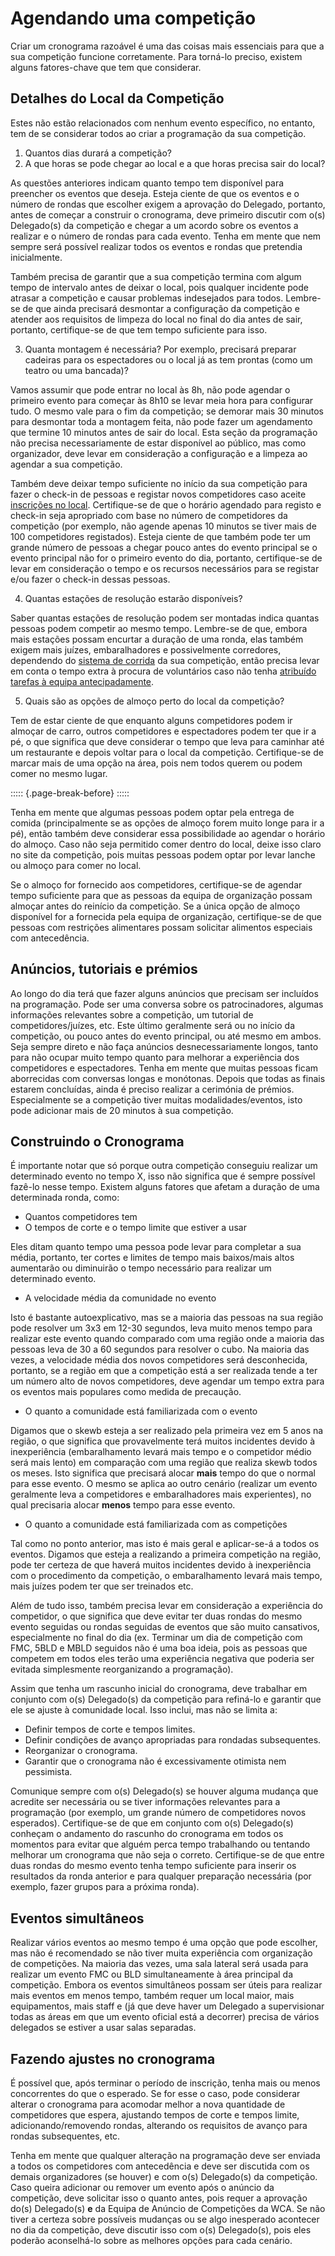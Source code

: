 # Agendando uma competição

Criar um cronograma razoável é uma das coisas mais essenciais para que a sua competição funcione corretamente. Para torná-lo preciso, existem alguns fatores-chave que tem que considerar.

## Detalhes do Local da Competição

Estes não estão relacionados com nenhum evento específico, no entanto, tem de se considerar todos ao criar a programação da sua competição.

1. Quantos dias durará a competição?
2. A que horas se pode chegar ao local e a que horas precisa sair do local?

As questões anteriores indicam quanto tempo tem disponível para preencher os eventos que deseja. Esteja ciente de que os eventos e o número de rondas que escolher exigem a aprovação do Delegado, portanto, antes de começar a construir o cronograma, deve primeiro discutir com o(s) Delegado(s) da competição e chegar a um acordo sobre os eventos a realizar e o número de rondas para cada evento. Tenha em mente que nem sempre será possível realizar todos os eventos e rondas que pretendia inicialmente.

Também precisa de garantir que a sua competição termina com algum tempo de intervalo antes de deixar o local, pois qualquer incidente pode atrasar a competição e causar problemas indesejados para todos. Lembre-se de que ainda precisará desmontar a configuração da competição e atender aos requisitos de limpeza do local no final do dia antes de sair, portanto, certifique-se de que tem tempo suficiente para isso.

3. Quanta montagem é necessária? Por exemplo, precisará preparar cadeiras para os espectadores ou o local já as tem prontas (como um teatro ou uma bancada)?

Vamos assumir que pode entrar no local às 8h, não pode agendar o primeiro evento para começar às 8h10 se levar meia hora para configurar tudo. O mesmo vale para o fim da competição; se demorar mais 30 minutos para desmontar toda a montagem feita, não pode fazer um agendamento que termine 10 minutos antes de sair do local. Esta seção da programação não precisa necessariamente de estar disponível ao público, mas como organizador, deve levar em consideração a configuração e a limpeza ao agendar a sua competição.

Também deve deixar tempo suficiente no início da sua competição para fazer o check-in de pessoas e registar novos competidores caso aceite [inscrições no local](https://www.worldcubeassociation.org/edudoc/organizer-guidelines/registration-pt.pdf). Certifique-se de que o horário agendado para registo e check-in seja apropriado com base no número de competidores da competição (por exemplo, não agende apenas 10 minutos se tiver mais de 100 competidores registados). Esteja ciente de que também pode ter um grande número de pessoas a chegar pouco antes do evento principal se o evento principal não for o primeiro evento do dia, portanto, certifique-se de levar em consideração o tempo e os recursos necessários para se registar e/ou fazer o check-in dessas pessoas.

4. Quantas estações de resolução estarão disponíveis?

Saber quantas estações de resolução podem ser montadas indica quantas pessoas podem competir ao mesmo tempo. Lembre-se de que, embora mais estações possam encurtar a duração de uma ronda, elas também exigem mais juízes, embaralhadores e possivelmente corredores, dependendo do [sistema de corrida](https://www.worldcubeassociation.org/edudoc/organizer-guidelines/running-systems-pt.pdf) da sua competição, então precisa levar em conta o tempo extra à procura de voluntários caso não tenha [atribuído tarefas à equipa antecipadamente](https://www.worldcubeassociation.org/edudoc/organizer-guidelines/staff-pt.pdf).

5. Quais são as opções de almoço perto do local da competição?

Tem de estar ciente de que enquanto alguns competidores podem ir almoçar de carro, outros competidores e espectadores podem ter que ir a pé, o que significa que deve considerar o tempo que leva para caminhar até um restaurante e depois voltar para o local da competição. Certifique-se de marcar mais de uma opção na área, pois nem todos querem ou podem comer no mesmo lugar.

::::: {.page-break-before}
:::::

Tenha em mente que algumas pessoas podem optar pela entrega de comida (principalmente se as opções de almoço forem muito longe para ir a pé), então também deve considerar essa possibilidade ao agendar o horário do almoço. Caso não seja permitido comer dentro do local, deixe isso claro no site da competição, pois muitas pessoas podem optar por levar lanche ou almoço para comer no local.

Se o almoço for fornecido aos competidores, certifique-se de agendar tempo suficiente para que as pessoas da equipa de organização possam almoçar antes do reinício da competição. Se a única opção de almoço disponível for a fornecida pela equipa de organização, certifique-se de que pessoas com restrições alimentares possam solicitar alimentos especiais com antecedência.

## Anúncios, tutoriais e prémios

Ao longo do dia terá que fazer alguns anúncios que precisam ser incluídos na programação. Pode ser uma conversa sobre os patrocinadores, algumas informações relevantes sobre a competição, um tutorial de competidores/juízes, etc. Este último geralmente será ou no início da competição, ou pouco antes do evento principal, ou até mesmo em ambos. Seja sempre direto e não faça anúncios desnecessariamente longos, tanto para não ocupar muito tempo quanto para melhorar a experiência dos competidores e espectadores. Tenha em mente que muitas pessoas ficam aborrecidas com conversas longas e monótonas. Depois que todas as finais estarem concluídas, ainda é preciso realizar a cerimónia de prémios. Especialmente se a competição tiver muitas modalidades/eventos, isto pode adicionar mais de 20 minutos à sua competição.

## Construindo o Cronograma

É importante notar que só porque outra competição conseguiu realizar um determinado evento no tempo X, isso não significa que é sempre possível fazê-lo nesse tempo. Existem alguns fatores que afetam a duração de uma determinada ronda, como:

- Quantos competidores tem
- O tempos de corte e o tempo limite que estiver a usar

Eles ditam quanto tempo uma pessoa pode levar para completar a sua média, portanto, ter cortes e limites de tempo mais baixos/mais altos aumentarão ou diminuirão o tempo necessário para realizar um determinado evento.

- A velocidade média da comunidade no evento

Isto é bastante autoexplicativo, mas se a maioria das pessoas na sua região pode resolver um 3x3 em 12-30 segundos, leva muito menos tempo para realizar este evento quando comparado com uma região onde a maioria das pessoas leva de 30 a 60 segundos para resolver o cubo. Na maioria das vezes, a velocidade média dos novos competidores será desconhecida, portanto, se a região em que a competição está a ser realizada tende a ter um número alto de novos competidores, deve agendar um tempo extra para os eventos mais populares como medida de precaução.

- O quanto a comunidade está familiarizada com o evento

Digamos que o skewb esteja a ser realizado pela primeira vez em 5 anos na região, o que significa que provavelmente terá muitos incidentes devido à inexperiência (embaralhamento levará mais tempo e o competidor médio será mais lento) em comparação com uma região que realiza skewb todos os meses. Isto significa que precisará alocar **mais** tempo do que o normal para esse evento. O mesmo se aplica ao outro cenário (realizar um evento geralmente leva a competidores e embaralhadores mais experientes), no qual precisaria alocar **menos** tempo para esse evento.

- O quanto a comunidade está familiarizada com as competições

Tal como no ponto anterior, mas isto é mais geral e aplicar-se-á a todos os eventos. Digamos que esteja a realizando a primeira competição na região, pode ter certeza de que haverá muitos incidentes devido à inexperiência com o procedimento da competição, o embaralhamento levará mais tempo, mais juízes podem ter que ser treinados etc.

Além de tudo isso, também precisa levar em consideração a experiência do competidor, o que significa que deve evitar ter duas rondas do mesmo evento seguidas ou rondas seguidas de eventos que são muito cansativos, especialmente no final do dia (ex. Terminar um dia de competição com FMC, 5BLD e MBLD seguidos não é uma boa ideia, pois as pessoas que competem em todos eles terão uma experiência negativa que poderia ser evitada simplesmente reorganizando a programação).

Assim que tenha um rascunho inicial do cronograma, deve trabalhar em conjunto com o(s) Delegado(s) da competição para refiná-lo e garantir que ele se ajuste à comunidade local. Isso inclui, mas não se limita a:

- Definir tempos de corte e tempos limites.
- Definir condições de avanço apropriadas para rondadas subsequentes.
- Reorganizar o cronograma.
- Garantir que o cronograma não é excessivamente otimista nem pessimista.

Comunique sempre com o(s) Delegado(s) se houver alguma mudança que acredite ser necessária ou se tiver informações relevantes para a programação (por exemplo, um grande número de competidores novos esperados). Certifique-se de que em conjunto com o(s) Delegado(s) conheçam o andamento do rascunho do cronograma em todos os momentos para evitar que alguém perca tempo trabalhando ou tentando melhorar um cronograma que não seja o correto. Certifique-se de que entre duas rondas do mesmo evento tenha tempo suficiente para inserir os resultados da ronda anterior e para qualquer preparação necessária (por exemplo, fazer grupos para a próxima ronda).

## Eventos simultâneos

Realizar vários eventos ao mesmo tempo é uma opção que pode escolher, mas não é recomendado se não tiver muita experiência com organização de competições. Na maioria das vezes, uma sala lateral será usada para realizar um evento FMC ou BLD simultaneamente à área principal da competição. Embora os eventos simultâneos possam ser úteis para realizar mais eventos em menos tempo, também requer um local maior, mais equipamentos, mais staff e (já que deve haver um Delegado a supervisionar todas as áreas em que um evento oficial está a decorrer) precisa de vários delegados se estiver a usar salas separadas.

## Fazendo ajustes no cronograma

É possível que, após terminar o período de inscrição, tenha mais ou menos concorrentes do que o esperado. Se for esse o caso, pode considerar alterar o cronograma para acomodar melhor a nova quantidade de competidores que espera, ajustando tempos de corte e tempos limite, adicionando/removendo rondas, alterando os requisitos de avanço para rondas subsequentes, etc.

Tenha em mente que qualquer alteração na programação deve ser enviada a todos os competidores com antecedência e deve ser discutida com os demais organizadores (se houver) e com o(s) Delegado(s) da competição. Caso queira adicionar ou remover um evento após o anúncio da competição, deve solicitar isso o quanto antes, pois requer a aprovação do(s) Delegado(s) **e** da Equipa de Anúncio de Competições da WCA. Se não tiver a certeza sobre possíveis mudanças ou se algo inesperado acontecer no dia da competição, deve discutir isso com o(s) Delegado(s), pois eles poderão aconselhá-lo sobre as melhores opções para cada cenário.
